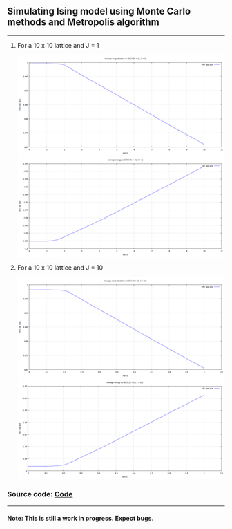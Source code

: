 ## Simulating Ising model using Monte Carlo methods and Metropolis algorithm

--- 

1. For a 10 x 10 lattice and J = 1 

    ![Average magnetization](/ISING/plots/plot1.png)
    ![Average energy](/ISING/plots/plot3.png) 

2. For a 10 x 10 lattice and J = 10 

    ![Average magnetization](/ISING/plots/plot2.png)
    ![Average energy](/ISING/plots/plot4.png) 

### Source code: [Code](/ISING/ising.f95)

---

#### Note: This is still a work in progress. Expect bugs.